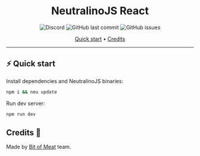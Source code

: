 <h1 align="center">NeutralinoJS React</h1>

<p align="center">
  <img alt="Discord" src="https://img.shields.io/discord/821089498984349716?color=%235865F2&label=discord&style=for-the-badge">
  <img alt="GitHub last commit" src="https://img.shields.io/github/last-commit/Bit-of-Meat/neutralino-react?style=for-the-badge">
  <img alt="GitHub issues" src="https://img.shields.io/github/issues/bit-of-meat/neutralino-react?style=for-the-badge">
</p>
      
<p align="center">
  <a href="#%EF%B8%8F-quick-start">Quick start</a> •
  <a href="#credits-">Credits</a>
</p>

---

## ⚡️ Quick start
Install dependencies and NeutralinoJS binaries:
```bash
npm i && neu update
```
Run dev server:
```bash
npm run dev
```

## Credits 💖
Made by [Bit of Meat](https://github.com/Bit-of-Meat) team.